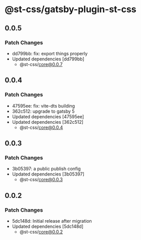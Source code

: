 # @st-css/gatsby-plugin-st-css

## 0.0.5

### Patch Changes

- dd799bb: fix: export things properly
- Updated dependencies [dd799bb]
  - @st-css/core@0.0.7

## 0.0.4

### Patch Changes

- 47595ee: fix: vite-dts building
- 362c512: upgrade to gatsby 5
- Updated dependencies [47595ee]
- Updated dependencies [362c512]
  - @st-css/core@0.0.4

## 0.0.3

### Patch Changes

- 3b05397: a public publish config
- Updated dependencies [3b05397]
  - @st-css/core@0.0.3

## 0.0.2

### Patch Changes

- 5dc148d: Initial release after migration
- Updated dependencies [5dc148d]
  - @st-css/core@0.0.2
